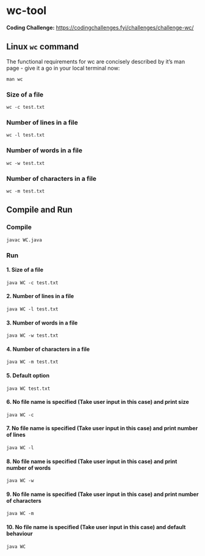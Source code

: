 # wc-tool

**Coding Challenge:** https://codingchallenges.fyi/challenges/challenge-wc/

## Linux `wc` command

The functional requirements for wc are concisely described by it’s man page - give it a go in your local terminal now:

```shell
man wc
```

### Size of a file

```shell
wc -c test.txt
```

### Number of lines in a file

```shell
wc -l test.txt
```

### Number of words in a file

```shell
wc -w test.txt
```

### Number of characters in a file

```shell
wc -m test.txt
```

## Compile and Run

### Compile

```shell
javac WC.java
```

### Run

#### 1. Size of a file

```shell
java WC -c test.txt
```

#### 2. Number of lines in a file

```shell
java WC -l test.txt
```

#### 3. Number of words in a file

```shell
java WC -w test.txt
```

#### 4. Number of characters in a file

```shell
java WC -m test.txt
```

#### 5. Default option

```shell
java WC test.txt
```

#### 6. No file name is specified (Take user input in this case) and print size

```shell
java WC -c
```

#### 7. No file name is specified (Take user input in this case) and print number of lines

```shell
java WC -l
```

#### 8. No file name is specified (Take user input in this case) and print number of words

```shell
java WC -w
```

#### 9. No file name is specified (Take user input in this case) and print number of characters

```shell
java WC -m
```

#### 10. No file name is specified (Take user input in this case) and default behaviour

```shell
java WC
```
